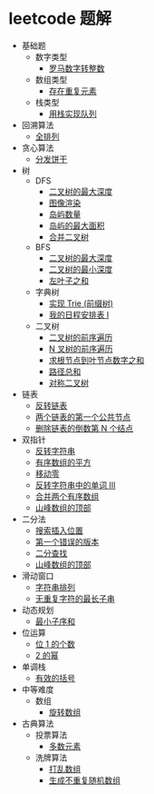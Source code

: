 # leetcode 题解

- 基础题
  - 数字类型
    - [罗马数字转整数](/magic-code/leetcode/romanToInt.md)
  - 数组类型
    - [存在重复元素](/magic-code/leetcode/contains-duplicate.md)
  - 栈类型
    - [用栈实现队列](/magic-code/leetcode/queue-using-stacks.md)
- 回溯算法
  - [全排列](/magic-code/leetcode/permutations.md)
- 贪心算法
  - [分发饼干](/magic-code/leetcode/assign-cookies.md)
- 树
  - DFS
    - [二叉树的最大深度](/magic-code/leetcode/tree-maxDepth-dfs.md)
    - [图像渲染](/magic-code/leetcode/flood-fill.md)
    - [岛屿数量](/magic-code/leetcode/num-of-lands.md)
    - [岛屿的最大面积](/magic-code/leetcode/max-area-of-island.md)
    - [合并二叉树](/magic-code/leetcode/merge-two-binary-trees.md)
  - BFS
    - [二叉树的最大深度](/magic-code/leetcode/tree-maxDepth-bfs.md)
    - [二叉树的最小深度](/magic-code/leetcode/tree-minDepth.md)
    - [左叶子之和](/magic-code/leetcode/sum-of-left-leaves.md)
  - 字典树
    - [实现 Trie (前缀树)](/magic-code/leetcode/trie.md)
    - [我的日程安排表 I](/magic-code/leetcode/my-calendar-1.md)
  - 二叉树
    - [二叉树的前序遍历](/magic-code/leetcode/tree-preorder-traversal.md)
    - [N 叉树的前序遍历](/magic-code/leetcode/n-tree-preorder-traversal.md)
    - [求根节点到叶节点数字之和](/magic-code/leetcode/sum-root-to-leaf-number.md)
    - [路径总和](/magic-code/leetcode/path-sum.md)
    - [对称二叉树](/magic-code/leetcode/symmetric-tree.md)
- 链表
  - [反转链表](/magic-code/leetcode/reverse-list.md)
  - [两个链表的第一个公共节点](/magic-code/leetcode/get-intersection-node.md)
  - [删除链表的倒数第 N 个结点](/magic-code/leetcode/remove-nth-from-end.md)
- 双指针
  - [反转字符串](/magic-code/leetcode/reverse-string.md)
  - [有序数组的平方](/magic-code/leetcode/squares-of-a-sorted-array.md)
  - [移动零](/magic-code/leetcode/move-zeroes.md)
  - [反转字符串中的单词 III](/magic-code/leetcode/reverse-words-in-a-string-iii.md)
  - [合并两个有序数组](/magic-code/leetcode/merge-sorted-array.md)
  - [山峰数组的顶部](/magic-code/leetcode/mountain-array.md)
- 二分法
  - [搜索插入位置](/magic-code/leetcode/search-insert.md)
  - [第一个错误的版本](/magic-code/leetcode/first-wrong-version.md)
  - [二分查找](/magic-code/leetcode/binary-search.md)
  - [山峰数组的顶部](/magic-code/leetcode/mountain-array.md)
- 滑动窗口
  - [字符串排列](/magic-code/leetcode/permutation-in-string.md)
  - [无重复字符的最长子串](/magic-code/leetcode/no-repeat-char.md)
- 动态规划
  - [最小子序和](/magic-code/leetcode/maximum-subarray.md)
- 位运算
  - [位 1 的个数](/magic-code/leetcode/hamming-weight.md)
  - [2 的幂](/magic-code/leetcode/power-of-two.md)
- 单调栈
  - [有效的括号](/magic-code/leetcode/valid-parentheses.md)
- 中等难度
  - 数组
    - [旋转数组](/magic-code/leetcode/rotate-array.md)
- 古典算法
  - 投票算法
    - [多数元素](/magic-code/leetcode/marjority-element.md)
  - 洗牌算法
    - [打乱数组](/magic-code/leetcode/shuffle-nums.md)
    - [生成不重复随机数组](/magic-code/leetcode/get-random-array.md)
